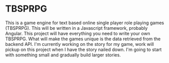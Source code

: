 # TBSPRPG

This is a game engine for text based online single player role playing games (TBSPRPG).  This will be written in a Javascript framework, probably Angular.  This project will have everything you need to write your own TBSPRPG.  What will make the games unique is the data retrieved from the backend API.  I'm currently working on the story for my game, work will pickup on this project when I have the story nailed down.  I'm going to start with something small and gradually build larger stories.